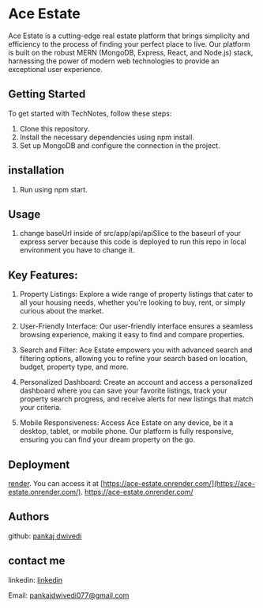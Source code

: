 # Ace Estate

Ace Estate is a cutting-edge real estate platform that brings simplicity and efficiency to the process of finding your perfect place to live. Our platform is built on the robust MERN (MongoDB, Express, React, and Node.js) stack, harnessing the power of modern web technologies to provide an exceptional user experience.

## Getting Started

To get started with TechNotes, follow these steps:

1. Clone this repository.
2. Install the necessary dependencies using npm install.
3. Set up MongoDB and configure the connection in the project.

## installation

1. Run using npm start.

## Usage
1. change baseUrl inside of src/app/api/apiSlice to the baseurl of your express server because this code is deployed to run this repo in local environment you have to change it.

## Key Features:

1. Property Listings: Explore a wide range of property listings that cater to all your housing needs, whether you're looking to buy, rent, or simply curious about the market.

2. User-Friendly Interface: Our user-friendly interface ensures a seamless browsing experience, making it easy to find and compare properties.

3. Search and Filter: Ace Estate empowers you with advanced search and filtering options, allowing you to refine your search based on location, budget, property type, and more.

4. Personalized Dashboard: Create an account and access a personalized dashboard where you can save your favorite listings, track your property search progress, and receive alerts for new listings that match your criteria.

5. Mobile Responsiveness: Access Ace Estate on any device, be it a desktop, tablet, or mobile phone. Our platform is fully responsive, ensuring you can find your dream property on the go.

## Deployment

 [render](https://render.com/). You can access it at [https://ace-estate.onrender.com/](https://ace-estate.onrender.com/). 
https://ace-estate.onrender.com/
## Authors

github: [pankaj dwivedi](https://github.com/pankajdwivedi077)

## contact me 

linkedin: [linkedin](https://www.linkedin.com/in/pankaj-dwivedi-/)

Email: pankajdwivedi077@gmail.com
